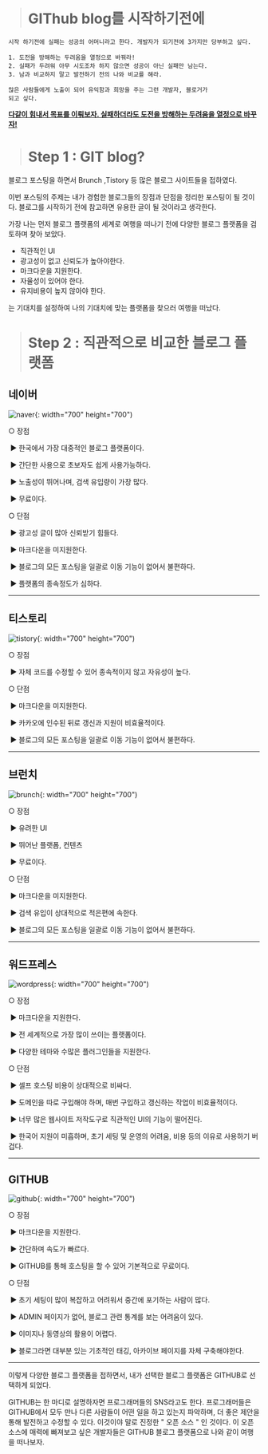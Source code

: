 > # GIThub blog를 시작하기전에



```
시작 하기전에 실패는 성공의 어머니라고 한다. 개발자가 되기전에 3가지만 당부하고 싶다.

1. 도전을 방해하는 두려움을 열정으로 바꿔라!
2. 실패가 두려워 아무 시도조차 하지 않으면 성공이 아닌 실패만 남는다.
3. 남과 비교하지 말고 발전하기 전의 나와 비교를 해라.

많은 사람들에게 노출이 되어 유익함과 희망을 주는 그런 개발자, 블로거가
되고 싶다.
```

**<u>다같이 힘내서 목표를 이뤄보자. 실패하더라도 도전을 방해하는 두려움을 열정으로 바꾸자!</u>**



> # Step 1 : GIT blog?





블로그 포스팅을 하면서 Brunch ,Tistory 등 많은 블로그 사이트들을 접하였다.



이번 포스팅의 주제는 내가 경험한 블로그들의 장점과 단점을 정리한 포스팅이 될 것이다. 블로그를 시작하기 전에 참고하면 유용한 글이 될 것이라고 생각한다.

가장 나는 먼저 블로그 플랫폼의 세계로 여행을 떠나기 전에 다양한 블로그 플랫폼을 검토하며 찾아 보았다. 

- 직관적인 UI
- 광고성이 없고 신뢰도가 높아야한다.
- 마크다운을 지원한다.
- 자율성이 있어야 한다.
- 유지비용이 높지 않아야 한다.

는 기대치를 설정하여 나의 기대치에 맞는 플랫폼을 찾으러 여행을 떠났다.



> # Step 2 : 직관적으로 비교한 블로그 플랫폼





## 네이버

![naver](https://user-images.githubusercontent.com/74045426/101021780-b3fc3300-35b3-11eb-80fd-e431408edc7a.jpg){: width="700" height="700")

○ 장점

​        ▶ 한국에서 가장 대중적인 블로그 플랫폼이다.

​        ▶ 간단한 사용으로 초보자도 쉽게 사용가능하다.

​        ▶ 노출성이 뛰어나며, 검색 유입량이 가장 많다.

​        ▶ 무료이다.

○ 단점

​        ▶ 광고성 글이 많아 신뢰받기 힘들다.

​        ▶ 마크다운을 미지원한다.

​        ▶ 블로그의 모든 포스팅을 일괄로 이동 기능이 없어서 불편하다.

​        ▶ 플랫폼의 종속정도가 심하다.



---



## 티스토리

![tistory](https://user-images.githubusercontent.com/74045426/101021782-b3fc3300-35b3-11eb-9233-65e86f7f7fdc.png){: width="700" height="700")

○ 장점

​        ▶ 자체 코드를 수정할 수 있어 종속적이지 않고 자유성이 높다.

○ 단점

​        ▶ 마크다운을 미지원한다.

​        ▶ 카카오에 인수된 뒤로 갱신과 지원이 비효율적이다.

​        ▶ 블로그의 모든 포스팅을 일괄로 이동 기능이 없어서 불편하다.



---



## 브런치

![brunch](https://user-images.githubusercontent.com/74045426/101021774-b2cb0600-35b3-11eb-8ade-ce03d9b40fc2.png){: width="700" height="700")

○ 장점

​        ▶ 유려한 UI

​        ▶ 뛰어난 플랫폼, 컨텐츠

​        ▶ 무료이다.

○ 단점

​        ▶ 마크다운을 미지원한다.

​        ▶ 검색 유입이 상대적으로 적은편에 속한다.

​        ▶ 블로그의 모든 포스팅을 일괄로 이동 기능이 없어서 불편하다.

---



## 워드프레스

![wordpress](https://user-images.githubusercontent.com/74045426/101022258-79df6100-35b4-11eb-9545-c7b33ea3ae9e.jpg){: width="700" height="700")

○ 장점

​        ▶ 마크다운을 지원한다.

​        ▶ 전 세계적으로 가장 많이 쓰이는 플랫폼이다.

​        ▶ 다양한 테마와 수많은 플러그인들을 지원한다.

○ 단점

​        ▶ 셀프 호스팅 비용이 상대적으로 비싸다.

​        ▶ 도메인을 따로 구입해야 하며, 매번 구입하고 갱신하는 작업이 비효율적이다.

​        ▶ 너무 많은 웹사이트 저작도구로 직관적인 UI의 기능이 떨어진다.

​        ▶ 한국어 지원이 미흡하며, 초기 세팅 및 운영의 어려움, 비용 등의 이유로 사용하기 버겁다.



---------



## GITHUB

![github](https://user-images.githubusercontent.com/74045426/101021776-b3639c80-35b3-11eb-85ca-ea38f4b6015b.png){: width="700" height="700")

○ 장점

​        ▶ 마크다운을 지원한다.

​        ▶ 간단하며 속도가 빠르다.

​        ▶ GITHUB를 통해 호스팅을 할 수 있어 기본적으로 무료이다.

○ 단점

​        ▶ 초기 세팅이 많이 복잡하고 어려워서 중간에 포기하는 사람이 많다.

​        ▶ ADMIN 페이지가 없어, 블로그 관련 통계를 보는 어려움이 있다.

​        ▶ 이미지나 동영상의 활용이 어렵다.

​        ▶ 블로그라면 대부분 있는 기초적인 태깅, 아카이브 페이지를 자체 구축해야한다.



---



이렇게 다양한 블로그 플랫폼을 접하면서, 내가 선택한 블로그 플랫폼은 GITHUB로 선택하게 되었다. 

GITHUB는 한 마디로 설명하자면 프로그래머들의 SNS라고도 한다. 프로그래머들은 GITHUB에서 모두 만나 다른 사람들이 어떤 일을 하고 있는지 파악하며, 더 좋은 제안을 통해 발전하고 수정할 수 있다. 이것이야 말로 진정한 " 오픈 소스 " 인 것이다. 이 오픈 소스에 매력에 빠져보고 싶은 개발자들은 GITHUB 블로그 플랫폼으로 나와 같이 여행을 떠나보자.























































